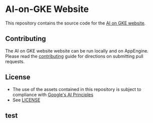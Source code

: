 # AI-on-GKE Website

This repository contains the source code for the [AI on GKE website](https://ai-on-gke.dev).


## Contributing

The AI on GKE website website can be run locally and on AppEngine.
Please read the [contributing](CONTRIBUTING.md) guide for directions on submitting pull requests.


## License

* The use of the assets contained in this repository is subject to compliance with [Google's AI Principles](https://ai.google/responsibility/principles/)
* See [LICENSE](/LICENSE)
## test
